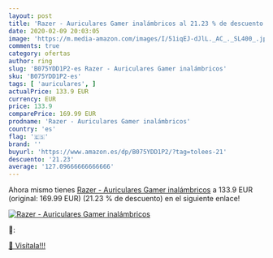 ```yaml
---
layout: post
title: 'Razer - Auriculares Gamer inalámbricos al 21.23 % de descuento'
date: 2020-02-09 20:03:05
image: 'https://m.media-amazon.com/images/I/51iqEJ-dJlL._AC_._SL400_.jpg'
comments: true
category: ofertas
author: ring
slug: 'B075YDD1P2-es Razer - Auriculares Gamer inalámbricos'
sku: 'B075YDD1P2-es'
tags: [ 'auriculares', ]
actualPrice: 133.9 EUR
currency: EUR
price: 133.9
comparePrice: 169.99 EUR
prodname: 'Razer - Auriculares Gamer inalámbricos'
country: 'es'
flag: '🇪🇸'
brand: ''
buyurl: 'https://www.amazon.es/dp/B075YDD1P2/?tag=tolees-21'
descuento: '21.23'
average: '127.09666666666666'
---
```


Ahora mismo tienes [Razer - Auriculares Gamer inalámbricos](https://www.amazon.es/dp/B075YDD1P2/?tag=tolees-21) a 133.9 EUR (original: 169.99 EUR) (21.23 %  de descuento) en el siguiente enlace!

[![Razer - Auriculares Gamer inalámbricos](https://m.media-amazon.com/images/I/51iqEJ-dJlL._AC_._SL400_.jpg)](https://www.amazon.es/dp/B075YDD1P2/?tag=tolees-21)

🔎:


[🛒 Visítala!!!](https://www.amazon.es/dp/B075YDD1P2/?tag=tolees-21)
